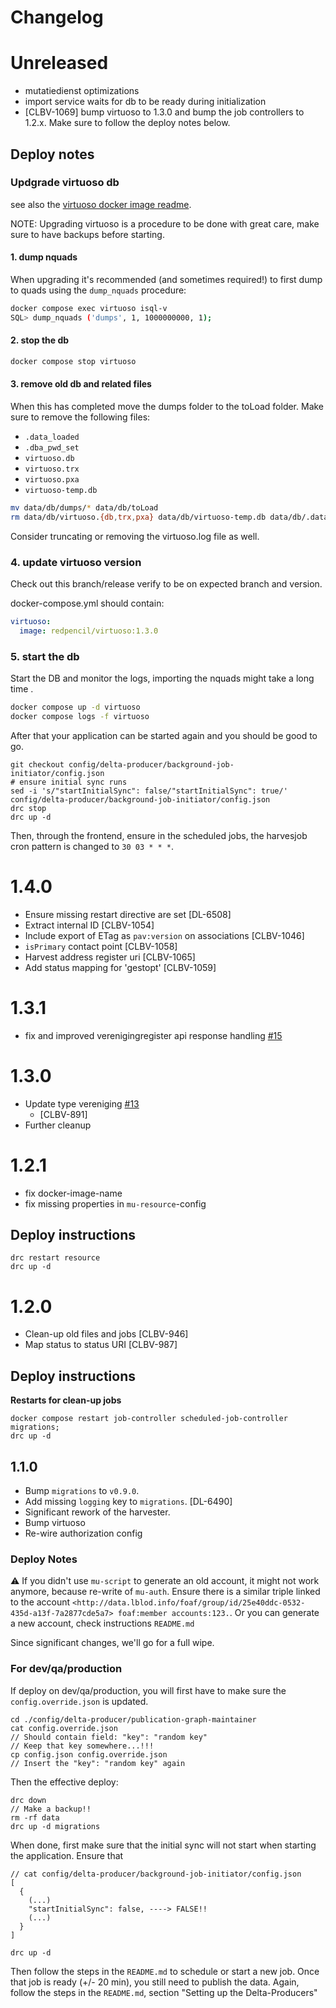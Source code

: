 # Changelog

# Unreleased

- mutatiedienst optimizations
- import service waits for db to be ready during initialization
- [CLBV-1069] bump virtuoso to 1.3.0 and bump the job controllers to 1.2.x. Make sure to follow the deploy notes below.

## Deploy notes

### Updgrade virtuoso db

see also the [virtuoso docker image readme](https://github.com/redpencilio/docker-virtuoso/).

NOTE: Upgrading virtuoso is a procedure to be done with great care, make sure to have backups before starting.

#### 1. dump nquads

When upgrading it's recommended (and sometimes required!) to first dump to quads using the `dump_nquads` procedure:

```sh
docker compose exec virtuoso isql-v
SQL> dump_nquads ('dumps', 1, 1000000000, 1);
```

#### 2. stop the db

```sh
docker compose stop virtuoso
```

#### 3. remove old db and related files

When this has completed move the dumps folder to the toLoad folder. Make sure to remove the following files:

- `.data_loaded`
- `.dba_pwd_set`
- `virtuoso.db`
- `virtuoso.trx`
- `virtuoso.pxa`
- `virtuoso-temp.db`

```sh
mv data/db/dumps/* data/db/toLoad
rm data/db/virtuoso.{db,trx,pxa} data/db/virtuoso-temp.db data/db/.data_loaded data/db/.dba_pwd_set
```

Consider truncating or removing the virtuoso.log file as well.

### 4. update virtuoso version

Check out this branch/release verify to be on expected branch and version.

docker-compose.yml should contain:

```yaml
virtuoso:
  image: redpencil/virtuoso:1.3.0
```

### 5. start the db

Start the DB and monitor the logs, importing the nquads might take a long time .

```sh
docker compose up -d virtuoso
docker compose logs -f virtuoso
```

After that your application can be started again and you should be good to go.

```
git checkout config/delta-producer/background-job-initiator/config.json
# ensure initial sync runs
sed -i 's/"startInitialSync": false/"startInitialSync": true/' config/delta-producer/background-job-initiator/config.json
drc stop
drc up -d
```

Then, through the frontend, ensure in the scheduled jobs, the harvesjob cron pattern is changed to `30 03 * * *`.

# 1.4.0

- Ensure missing restart directive are set [DL-6508]
- Extract internal ID [CLBV-1054]
- Include export of ETag as `pav:version` on associations [CLBV-1046]
- `isPrimary` contact point [CLBV-1058]
- Harvest address register uri [CLBV-1065]
- Add status mapping for 'gestopt' [CLBV-1059]

# 1.3.1

- fix and improved verenigingregister api response handling [#15](https://github.com/lblod/harvesting-verenigingen-scraper-service/pull/15)

# 1.3.0

- Update type vereniging [#13](https://github.com/lblod/app-verenigingen-loket-harvester/pull/13)
  - [CLBV-891]
- Further cleanup

# 1.2.1

- fix docker-image-name
- fix missing properties in `mu-resource`-config

## Deploy instructions

```
drc restart resource
drc up -d
```

# 1.2.0

- Clean-up old files and jobs [CLBV-946]
- Map status to status URI [CLBV-987]

## Deploy instructions

**Restarts for clean-up jobs**

```
docker compose restart job-controller scheduled-job-controller migrations;
drc up -d
```

## 1.1.0

- Bump `migrations` to `v0.9.0`.
- Add missing `logging` key to `migrations`. [DL-6490]
- Significant rework of the harvester.
- Bump virtuoso
- Re-wire authorization config

### Deploy Notes

:warning: If you didn't use `mu-script` to generate an old account, it might not work anymore, because re-write of `mu-auth`.
Ensure there is a similar triple linked to the account `<http://data.lblod.info/foaf/group/id/25e40ddc-0532-435d-a13f-7a2877cde5a7> foaf:member accounts:123.`.
Or you can generate a new account, check instructions `README.md`

Since significant changes, we'll go for a full wipe.

### For dev/qa/production

If deploy on dev/qa/production, you will first have to make sure the `config.override.json` is updated.

```
cd ./config/delta-producer/publication-graph-maintainer
cat config.override.json
// Should contain field: "key": "random key"
// Keep that key somewhere...!!!
cp config.json config.override.json
// Insert the "key": "random key" again
```

Then the effective deploy:

```
drc down
// Make a backup!!
rm -rf data
drc up -d migrations
```

When done, first make sure that the initial sync will not start when starting the application.
Ensure that

```
// cat config/delta-producer/background-job-initiator/config.json
[
  {
    (...)
    "startInitialSync": false, ----> FALSE!!
    (...)
  }
]

```

```
drc up -d
```

Then follow the steps in the `README.md` to schedule or start a new job.
Once that job is ready (+/- 20 min), you still need to publish the data.
Again, follow the steps in the `README.md`, section "Setting up the Delta-Producers"
